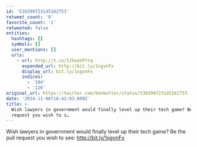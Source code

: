 ```yaml
---
id: '530399723145162753'
retweet_count: '0'
favorite_count: '1'
retweeted: false
entities:
  hashtags: []
  symbols: []
  user_mentions: []
  urls:
    - url: http://t.co/IJheaVPttq
      expanded_url: http://bit.ly/1xgvnFx
      display_url: bit.ly/1xgvnFx
      indices:
        - '104'
        - '126'
original_url: https://twitter.com/benbalter/status/530399723145162753
date: '2014-11-06T16:42:03.000Z'
title: >-
  Wish lawyers in government would finally level up their tech game? Be the pull
  request you wish to s…
---
```


Wish lawyers in government would finally level up their tech game? Be the pull request you wish to see: http://bit.ly/1xgvnFx